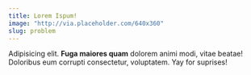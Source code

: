 ```yaml
---
title: Lorem Ispum!
image: "http://via.placeholder.com/640x360"
slug: problem
---
```


Adipisicing elit. **Fuga maiores quam** dolorem animi modi, vitae beatae! Doloribus eum corrupti consectetur, voluptatem. Yay for suprises!
